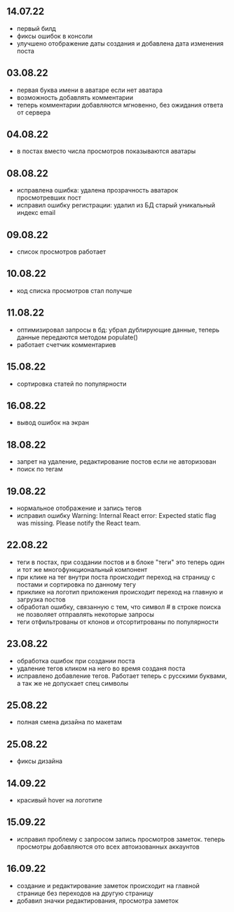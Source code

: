 ## 14.07.22

- первый билд
- фиксы ошибок в консоли
- улучшено отображение даты создания и добавлена дата изменения поста

## 03.08.22

- первая буква имени в аватаре если нет аватара
- возможность добавлять комментарии
- теперь комментарии добавляются мгновенно, без ожидания ответа от сервера

## 04.08.22

- в постах вместо числа просмотров показываются аватары

## 08.08.22

- исправлена ошибка: удалена прозрачность аватарок просмотревших пост
- исправил ошибку регистрации: удалил из БД старый уникальный индекс email

## 09.08.22

- список просмотров работает

## 10.08.22

- код списка просмотров стал получше

## 11.08.22

- оптимизировал запросы в бд: убрал дублирующие данные, теперь данные передаются методом populate()
- работает счетчик комментариев

## 15.08.22

- сортировка статей по популярности

## 16.08.22

- вывод ошибок на экран

## 18.08.22

- запрет на удаление, редактирование постов если не авторизован
- поиск по тегам

## 19.08.22

- нормальное отображение и запись тегов
- исправил ошибку Warning: Internal React error: Expected static flag was missing. Please notify the React team.

## 22.08.22

- теги в постах, при создании постов и в блоке "теги" это теперь один и тот же многофункциональный компонент
- при клике на тег внутри поста происходит переход на страницу с постами и сортировка по данному тегу
- приклике на логотип приложения происходит переход на главную и загрузка постов
- обработал ошибку, связанную с тем, что символ # в строке поиска не позволяет отправлять некоторые запросы
- теги отфильтрованы от клонов и отсортитрованы по популярности

## 23.08.22

- обработка ошибок при создании поста
- удаление тегов кликом на него во время созданя поста
- исправлено добавление тегов. Работает теперь с русскими буквами, а так же не допускает спец символы

## 25.08.22

- полная смена дизайна по макетам

## 25.08.22

- фиксы дизайна

## 14.09.22

- красивый hover на логотипе

## 15.09.22

- исправил проблему с запросом запись просмотров заметок. теперь просмотры добавляются ото всех автоизованных аккаунтов

## 16.09.22

  - создание и редактирование заметок происходит на главной странице без переходов на другую страницу
  - добавил значки редактирования, просмотра заметок
  <!-- - исправил отображение длинных текстов -->
  <!-- - параллакс эффект картинок при скролле  -->
  <!-- - полностью заметка теперь открывается в окне popup -->
  <!-- - поправил значки в текстовом редакторе -->
  <!-- - изменение размера заметок -->
  <!-- - перетаскивание заметок -->
